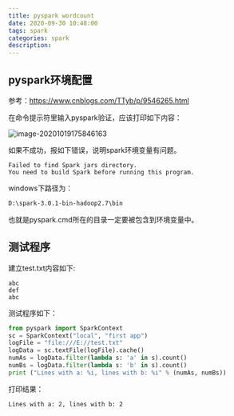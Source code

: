 ```yaml
---
title: pyspark wordcount
date: 2020-09-30 10:48:00
tags: spark
categories: spark
description: 
---
```


## pyspark环境配置

参考：https://www.cnblogs.com/TTyb/p/9546265.html

在命令提示符里输入pyspark验证，应该打印如下内容：

![image-20201019175846163](https://cdn.jsdelivr.net/gh/zhang35/Image@master/img/image-20201019175846163.png)

如果不成功，报如下错误，说明spark环境变量有问题。

```
Failed to find Spark jars directory.
You need to build Spark before running this program.
```

windows下路径为：

```bash
D:\spark-3.0.1-bin-hadoop2.7\bin
```

也就是pyspark.cmd所在的目录一定要被包含到环境变量中。



## 测试程序

建立test.txt内容如下:

```
abc
def
abc
```

测试程序如下：

```python
from pyspark import SparkContext
sc = SparkContext("local", "first app")
logFile = "file:///E://test.txt"
logData = sc.textFile(logFile).cache()
numAs = logData.filter(lambda s: 'a' in s).count()
numBs = logData.filter(lambda s: 'b' in s).count()
print ("Lines with a: %i, lines with b: %i" % (numAs, numBs))
```

打印结果：

```
Lines with a: 2, lines with b: 2
```

